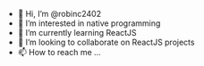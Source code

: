 - 👋 Hi, I’m @robinc2402
- 👀 I’m interested in native programming
- 🌱 I’m currently learning ReactJS
- 💞️ I’m looking to collaborate on ReactJS projects
- 📫 How to reach me ...

<!---
robinc2402/robinc2402 is a ✨ special ✨ repository because its `README.md` (this file) appears on your GitHub profile.
You can click the Preview link to take a look at your changes.
--->
